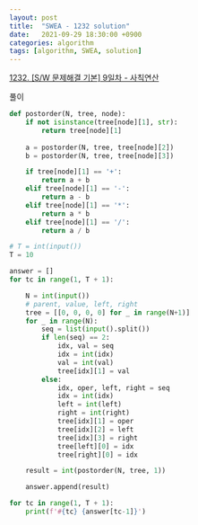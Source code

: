 ```yaml
---
layout: post
title:  "SWEA - 1232 solution"
date:   2021-09-29 18:30:00 +0900
categories: algorithm
tags: [algorithm, SWEA, solution]
---
```

[1232. [S/W 문제해결 기본] 9일차 - 사칙연산](https://swexpertacademy.com/main/code/problem/problemDetail.do?contestProbId=AV141J8KAIcCFAYD&categoryId=AV141J8KAIcCFAYD&categoryType=CODE&problemTitle=1232&orderBy=FIRST_REG_DATETIME&selectCodeLang=ALL&select-1=&pageSize=10&pageIndex=1)

풀이

```python
def postorder(N, tree, node):
    if not isinstance(tree[node][1], str):
        return tree[node][1]
    
    a = postorder(N, tree, tree[node][2])
    b = postorder(N, tree, tree[node][3])

    if tree[node][1] == '+':
        return a + b
    elif tree[node][1] == '-':
        return a - b
    elif tree[node][1] == '*':
        return a * b
    elif tree[node][1] == '/':
        return a / b

# T = int(input())
T = 10

answer = []
for tc in range(1, T + 1):

    N = int(input())
    # parent, value, left, right
    tree = [[0, 0, 0, 0] for _ in range(N+1)]
    for _ in range(N):
        seq = list(input().split())
        if len(seq) == 2:
            idx, val = seq
            idx = int(idx)
            val = int(val)
            tree[idx][1] = val
        else:
            idx, oper, left, right = seq
            idx = int(idx)
            left = int(left)
            right = int(right)
            tree[idx][1] = oper
            tree[idx][2] = left
            tree[idx][3] = right
            tree[left][0] = idx
            tree[right][0] = idx

    result = int(postorder(N, tree, 1))

    answer.append(result)

for tc in range(1, T + 1):
    print(f'#{tc} {answer[tc-1]}')
```

